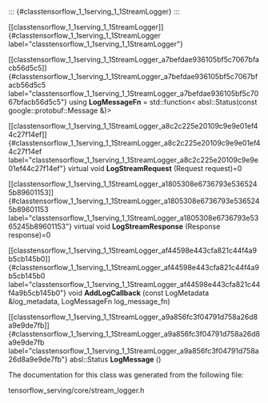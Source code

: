 ::: {#classtensorflow_1_1serving_1_1StreamLogger}
:::

[\[classtensorflow\_1\_1serving\_1\_1StreamLogger\]]{#classtensorflow_1_1serving_1_1StreamLogger
label="classtensorflow_1_1serving_1_1StreamLogger"}

[\[classtensorflow\_1\_1serving\_1\_1StreamLogger\_a7befdae936105bf5c7067bfacb56d5c5\]]{#classtensorflow_1_1serving_1_1StreamLogger_a7befdae936105bf5c7067bfacb56d5c5
label="classtensorflow_1_1serving_1_1StreamLogger_a7befdae936105bf5c7067bfacb56d5c5"}
using **LogMessageFn** = std::function$<$ absl::Status(const
google::protobuf::Message &)$>$

[\[classtensorflow\_1\_1serving\_1\_1StreamLogger\_a8c2c225e20109c9e9e01ef44c27f14ef\]]{#classtensorflow_1_1serving_1_1StreamLogger_a8c2c225e20109c9e9e01ef44c27f14ef
label="classtensorflow_1_1serving_1_1StreamLogger_a8c2c225e20109c9e9e01ef44c27f14ef"}
virtual void **LogStreamRequest** (Request request)=0

[\[classtensorflow\_1\_1serving\_1\_1StreamLogger\_a1805308e6736793e5365245b89601153\]]{#classtensorflow_1_1serving_1_1StreamLogger_a1805308e6736793e5365245b89601153
label="classtensorflow_1_1serving_1_1StreamLogger_a1805308e6736793e5365245b89601153"}
virtual void **LogStreamResponse** (Response response)=0

[\[classtensorflow\_1\_1serving\_1\_1StreamLogger\_af44598e443cfa821c44f4a9b5cb145b0\]]{#classtensorflow_1_1serving_1_1StreamLogger_af44598e443cfa821c44f4a9b5cb145b0
label="classtensorflow_1_1serving_1_1StreamLogger_af44598e443cfa821c44f4a9b5cb145b0"}
void **AddLogCallback** (const LogMetadata &log\_metadata, LogMessageFn
log\_message\_fn)

[\[classtensorflow\_1\_1serving\_1\_1StreamLogger\_a9a856fc3f04791d758a26d8a9e9de7fb\]]{#classtensorflow_1_1serving_1_1StreamLogger_a9a856fc3f04791d758a26d8a9e9de7fb
label="classtensorflow_1_1serving_1_1StreamLogger_a9a856fc3f04791d758a26d8a9e9de7fb"}
absl::Status **LogMessage** ()

The documentation for this class was generated from the following file:

tensorflow\_serving/core/stream\_logger.h

